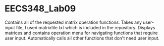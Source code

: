 # EECS348_Lab09

Contains all of the requested matrix operation functions. Takes any user-input file, I used matrixfile.txt which is included in the repository. Displays matrices and contains operation menu for navigating functions that require user input. Automatically calls all other functions that don't need user input. 
